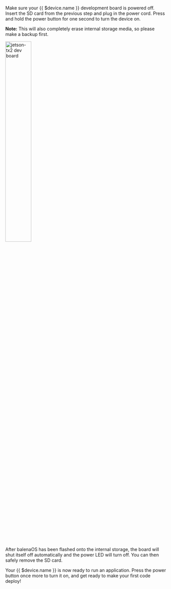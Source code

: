 Make sure your {{ $device.name }} development board is powered off. Insert the SD card from the previous step and plug in the power cord. Press and hold the power button for one second to turn the device on.

__Note:__ This will also completely erase internal storage media, so please make a backup first.

<img alt="jetson-tx2 dev board" src="/images/docs/devices/jetson-tx2/jetson-tx2-dev.png" width="40%">

After balenaOS has been flashed onto the internal storage, the board will shut itself off automatically and the power LED will turn off. You can then safely remove the SD card.

Your {{ $device.name }} is now ready to run an application. Press the power button once more to turn it on, and get ready to make your first code deploy!
